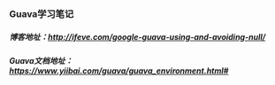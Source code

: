 ### Guava学习笔记

##### 博客地址：http://ifeve.com/google-guava-using-and-avoiding-null/
##### Guava文档地址：https://www.yiibai.com/guava/guava_environment.html#